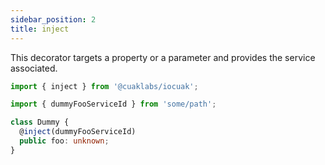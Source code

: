 ```yaml
---
sidebar_position: 2
title: inject
---
```


This decorator targets a property or a parameter and provides the service associated.

```ts
import { inject } from '@cuaklabs/iocuak';

import { dummyFooServiceId } from 'some/path';

class Dummy {
  @inject(dummyFooServiceId)
  public foo: unknown;
}

```
